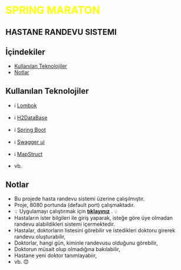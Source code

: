 # <span style="color:yellow">**SPRING MARATON**</span>

## HASTANE RANDEVU SISTEMI

## İçindekiler
- [Kullanılan Teknolojiler](#kullanılan-teknolojiler)
- [Notlar](#notlar)



## Kullanılan Teknolojiler
- ℹ️ [Lombok][lombok_linki] 

[lombok_linki]: https://projectlombok.org/
- ℹ️ [H2DataBase][h2db_linki] 


[h2db_linki]: https://www.h2database.com/html/main.html
- ℹ️ [Spring Boot][spring_linki] 


[spring_linki]: https://spring.io/projects/spring-boot

- ℹ️ [Swagger ui][swagger_linki] 

[swagger_linki]: https://swagger.io/

- ℹ️
  [MapStruct][mapstruct_linki]

[mapstruct_linki]: https://mapstruct.org/
- vb.


[calistirma_linki]: http://localhost:8080/swagger-ui/index.html#/ 

## Notlar
- Bu projede hasta randevu sistemi üzerine çalışılmıştır.
- Proje, 8080 portunda (default port) çalışmaktadır.
- 💡 Uygulamayı çalıştırmak için  [**tıklayınız**][calistirma_linki] . 💡
- Hastaların ister bilgileri ile giriş yaparak, isteğe göre üye olmadan randevu alabildikleri sistemi içermektedir.
- Hastalar, doktorların listesini görebilir ve istedikleri doktoru girerek randevu oluşturabilir,
- Doktorlar, hangi gün, kiminle randevusu olduğunu görebilir,
- Doktorun müsait olup olmadığına bakılabilir,
- Hastane yeni doktor tanımlayabiir,
- vb. 😊





